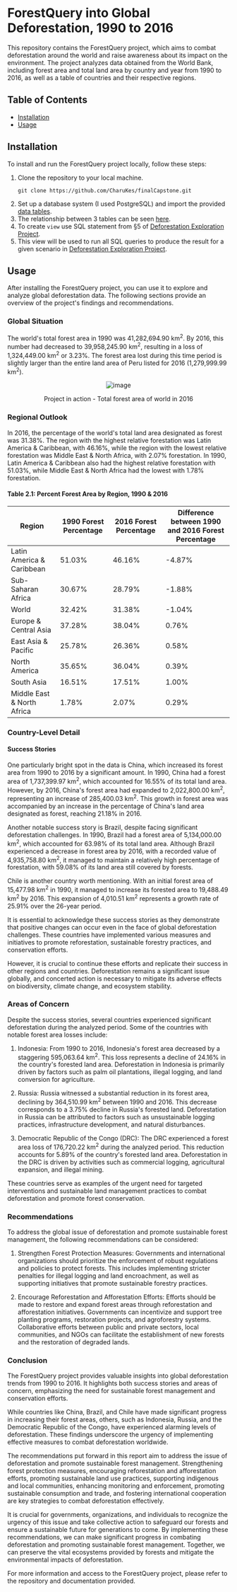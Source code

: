# ForestQuery into Global Deforestation, 1990 to 2016

This repository contains the ForestQuery project, which aims to combat deforestation around the world and raise awareness about its impact on the environment. The project analyzes data obtained from the World Bank, including forest area and total land area by country and year from 1990 to 2016, as well as a table of countries and their respective regions.

## Table of Contents
- [Installation](#installation)
- [Usage](#usage)

## Installation
To install and run the ForestQuery project locally, follow these steps:
1. Clone the repository to your local machine.
   ```
   git clone https://github.com/CharuKes/finalCapstone.git
   ```
2. Set up a database system (I used PostgreSQL) and import the provided [data tables](https://github.com/CharuKes/finalCapstone/tree/main/other_projects/deforestation_project_udacity_SQL/data).
3. The relationship between 3 tables can be seen [here](https://github.com/CharuKes/finalCapstone/blob/main/other_projects/deforestation_project_udacity_SQL/table_relationship/Deforestation%20DB.PNG).
4. To create ```view``` use SQL statement from §5 of [Deforestation Exploration Project](https://github.com/CharuKes/finalCapstone/blob/main/other_projects/deforestation_project_udacity_SQL/Deforestation%20Exploration%20Project.pdf).
5. This view will be used to run all SQL queries to produce the result for a given scenario in [Deforestation Exploration Project](https://github.com/CharuKes/finalCapstone/blob/main/other_projects/deforestation_project_udacity_SQL/Deforestation%20Exploration%20Project.pdf).

## Usage
After installing the ForestQuery project, you can use it to explore and analyze global deforestation data. The following sections provide an overview of the project's findings and recommendations.

### Global Situation
The world's total forest area in 1990 was 41,282,694.90 km<sup>2</sup>. By 2016, this number had decreased to 39,958,245.90 km<sup>2</sup>, resulting in a loss of 1,324,449.00 km<sup>2</sup> or 3.23%. The forest area lost during this time period is slightly larger than the entire land area of Peru listed for 2016 (1,279,999.99 km<sup>2</sup>).

<div align="center">

![image](https://github.com/CharuKes/finalCapstone/assets/130187549/d557fe61-9769-495d-8228-6ef16c0a49f0)


Project in action - Total forest area of world in 2016</br>
</div>



### Regional Outlook
In 2016, the percentage of the world's total land area designated as forest was 31.38%. The region with the highest relative forestation was Latin America & Caribbean, with 46.16%, while the region with the lowest relative forestation was Middle East & North Africa, with 2.07% forestation. In 1990, Latin America & Caribbean also had the highest relative forestation with 51.03%, while Middle East & North Africa had the lowest with 1.78% forestation.

#### Table 2.1: Percent Forest Area by Region, 1990 & 2016
| Region              | 1990 Forest Percentage | 2016 Forest Percentage | Difference between 1990 and 2016 Forest Percentage |
|---------------------|-----------------------|-----------------------|--------------------------------------------------|
| Latin America & Caribbean   | 51.03%                | 46.16%                | -4.87%                                           |
| Sub-Saharan Africa         | 30.67%                | 28.79%                | -1.88%                                           |
| World               | 32.42%                | 31.38%                | -1.04%                                           |
| Europe & Central Asia  | 37.28%                | 38.04%                | 0.76%                                            |
| East Asia & Pacific    | 25.78%                | 26.36%                | 0.58%                                            |
| North America         | 35.65%                | 36.04%                | 0.39%                                            |
| South Asia            | 16.51%                | 17.51%                | 1.00%                                            |
| Middle East & North Africa  | 1.78%                 | 2.07%                 | 0.29%                                            |

### Country-Level Detail
#### Success Stories
One particularly bright spot in the data is China, which increased its forest area from 1990 to 2016 by a significant amount. In 1990, China had a forest area of 1,737,399.97 km<sup>2</sup>, which accounted for 16.55% of its total land area. However, by 2016, China's forest area had expanded to 2,022,800.00 km<sup>2</sup>, representing an increase of 285,400.03 km<sup>2</sup>. This growth in forest area was accompanied by an increase in the percentage of China's land area designated as forest, reaching 21.18% in 2016.

Another notable success story is Brazil, despite facing significant deforestation challenges. In 1990, Brazil had a forest area of 5,134,000.00 km<sup>2</sup>, which accounted for 63.98% of its total land area. Although Brazil experienced a decrease in forest area by 2016, with a recorded value of 4,935,758.80 km<sup>2</sup>, it managed to maintain a relatively high percentage of forestation, with 59.08% of its land area still covered by forests.

Chile is another country worth mentioning. With an initial forest area of 15,477.98 km<sup>2</sup> in 1990, it managed to increase its forested area to 19,488.49 km<sup>2</sup> by 2016. This expansion of 4,010.51 km<sup>2</sup> represents a growth rate of 25.91% over the 26-year period.

It is essential to acknowledge these success stories as they demonstrate that positive changes can occur even in the face of global deforestation challenges. These countries have implemented various measures and initiatives to promote reforestation, sustainable forestry practices, and conservation efforts.

However, it is crucial to continue these efforts and replicate their success in other regions and countries. Deforestation remains a significant issue globally, and concerted action is necessary to mitigate its adverse effects on biodiversity, climate change, and ecosystem stability.

### Areas of Concern
Despite the success stories, several countries experienced significant deforestation during the analyzed period. Some of the countries with notable forest area losses include:

1. Indonesia: From 1990 to 2016, Indonesia's forest area decreased by a staggering 595,063.64 km<sup>2</sup>. This loss represents a decline of 24.16% in the country's forested land area. Deforestation in Indonesia is primarily driven by factors such as palm oil plantations, illegal logging, and land conversion for agriculture.

2. Russia: Russia witnessed a substantial reduction in its forest area, declining by 364,510.99 km<sup>2</sup> between 1990 and 2016. This decrease corresponds to a 3.75% decline in Russia's forested land. Deforestation in Russia can be attributed to factors such as unsustainable logging practices, infrastructure development, and natural disturbances.

3. Democratic Republic of the Congo (DRC): The DRC experienced a forest area loss of 176,720.22 km<sup>2</sup> during the analyzed period. This reduction accounts for 5.89% of the country's forested land area. Deforestation in the DRC is driven by activities such as commercial logging, agricultural expansion, and illegal mining.

These countries serve as examples of the urgent need for targeted interventions and sustainable land management practices to combat deforestation and promote forest conservation.



### Recommendations
To address the global issue of deforestation and promote sustainable forest management, the following recommendations can be considered:

1. Strengthen Forest Protection Measures: Governments and international organizations should prioritize the enforcement of robust regulations and policies to protect forests. This includes implementing stricter penalties for illegal logging and land encroachment, as well as supporting initiatives that promote sustainable forestry practices.

2. Encourage Reforestation and Afforestation Efforts: Efforts should be made to restore and expand forest areas through reforestation and afforestation initiatives. Governments can incentivize and support tree planting programs, restoration projects, and agroforestry systems. Collaborative efforts between public and private sectors, local communities, and NGOs can facilitate the establishment of new forests and the restoration of degraded lands.

### Conclusion

The ForestQuery project provides valuable insights into global deforestation trends from 1990 to 2016. It highlights both success stories and areas of concern, emphasizing the need for sustainable forest management and conservation efforts.

While countries like China, Brazil, and Chile have made significant progress in increasing their forest areas, others, such as Indonesia, Russia, and the Democratic Republic of the Congo, have experienced alarming levels of deforestation. These findings underscore the urgency of implementing effective measures to combat deforestation worldwide.

The recommendations put forward in this report aim to address the issue of deforestation and promote sustainable forest management. Strengthening forest protection measures, encouraging reforestation and afforestation efforts, promoting sustainable land use practices, supporting indigenous and local communities, enhancing monitoring and enforcement, promoting sustainable consumption and trade, and fostering international cooperation are key strategies to combat deforestation effectively.

It is crucial for governments, organizations, and individuals to recognize the urgency of this issue and take collective action to safeguard our forests and ensure a sustainable future for generations to come. By implementing these recommendations, we can make significant progress in combating deforestation and promoting sustainable forest management. Together, we can preserve the vital ecosystems provided by forests and mitigate the environmental impacts of deforestation.

For more information and access to the ForestQuery project, please refer to the repository and documentation provided.
